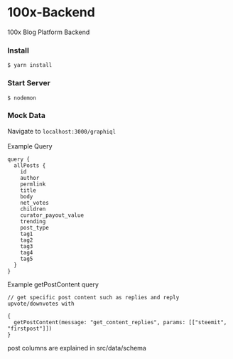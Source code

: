 # 100x-Backend
100x Blog Platform Backend

### Install

```shell
$ yarn install
```

### Start Server
```shell
$ nodemon
```

### Mock Data

Navigate to ```localhost:3000/graphiql ``` </br></br>
Example Query

```  
query {  
  allPosts {
    id  
    author  
    permlink  
    title  
    body  
    net_votes  
    children  
    curator_payout_value  
    trending
    post_type  
    tag1
    tag2
    tag3
    tag4
    tag5
  }  
}
```

Example getPostContent query

```
// get specific post content such as replies and reply upvote/downvotes with

{
  getPostContent(message: "get_content_replies", params: [["steemit", "firstpost"]])
}
```

post columns are explained in src/data/schema

